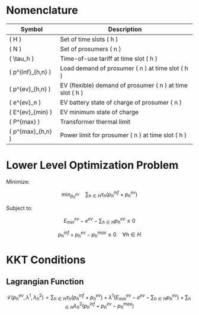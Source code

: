 
<script type="text/javascript"
  async src="https://cdn.jsdelivr.net/npm/mathjax@3/es5/tex-mml-chtml.js">
</script>

# Nomenclature

| Symbol | Description |
|--------|-------------|
| \( H \) | Set of time slots \( h \) |
| \( N \) | Set of prosumers \( n \) |
| \( \tau_h \) | Time-of-use tariff at time slot \( h \) |
| \( p^{inf}_{h,n} \) | Load demand of prosumer \( n \) at time slot \( h \) |
| \( p^{ev}_{h,n} \) | EV (flexible) demand of prosumer \( n \) at time slot \( h \) |
| \( e^{ev}_n \) | EV battery state of charge of prosumer \( n \) |
| \( E^{ev}_{min} \) | EV minimum state of charge |
| \( P^{max} \) | Transformer thermal limit |
| \( p^{max}_{h,n} \) | Power limit for prosumer \( n \) at time slot \( h \) |

# Lower Level Optimization Problem

Minimize:

```math
\min_{p^{ev}_h} \quad \sum_{h\in H} \tau_h(p^{inf}_{h} + p^{ev}_{h})
```

Subject to:

```math
E^{ev}_{min} - e^{ev} - \sum_{h \in H} p^{ev}_h \leq 0
```

```math
p^{inf}_h + p^{ev}_h - p^{max}_h \leq 0 \quad \forall h \in H
```

# KKT Conditions

## Lagrangian Function

```math
\mathcal{L}(p^{ev}_h, \lambda^1, \lambda^2_h) =
\sum_{h \in H} \tau_h(p^{inf}_h + p^{ev}_h)
+ \lambda^1 \left( E^{ev}_{min} - e^{ev} - \sum_{h \in H} p^{ev}_h \right)
+ \sum_{h \in H} \lambda^2_h \left( p^{inf}_h + p^{ev}_h - p^{max}_h \right)
```
